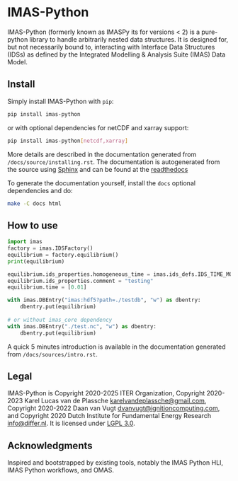 # IMAS-Python

IMAS-Python (formerly known as IMASPy its for versions < 2) is a pure-python library to handle 
arbitrarily nested data structures. It is designed for, but not necessarily bound to, interacting 
with Interface Data Structures (IDSs) as defined by the Integrated Modelling & Analysis Suite (IMAS) 
Data Model.


## Install

Simply install IMAS-Python with ``pip``:
```bash
pip install imas-python
```
or with optional dependencies for netCDF and xarray support:
```bash
pip install imas-python[netcdf,xarray]
```

More details are described in the documentation generated from `/docs/source/installing.rst`.
The documentation is autogenerated from the source using [Sphinx](http://sphinx-doc.org/)
and can be found at the [readthedocs](https://imas-python.readthedocs.io/en/latest/)

To generate the documentation yourself, install the ``docs`` optional dependencies and do:
```bash
make -C docs html
```


## How to use

```python
import imas
factory = imas.IDSFactory()
equilibrium = factory.equilibrium()
print(equilibrium)

equilibrium.ids_properties.homogeneous_time = imas.ids_defs.IDS_TIME_MODE_HOMOGENEOUS
equilibrium.ids_properties.comment = "testing"
equilibrium.time = [0.01]

with imas.DBEntry("imas:hdf5?path=./testdb", "w") as dbentry:
    dbentry.put(equilibrium)
	
# or without imas_core dependency
with imas.DBEntry("./test.nc", "w") as dbentry:
    dbentry.put(equilibrium)

```

A quick 5 minutes introduction is available in the documentation generated from `/docs/sources/intro.rst`.


## Legal

IMAS-Python is Copyright 2020-2025 ITER Organization, Copyright 2020-2023 Karel Lucas van de 
Plassche <karelvandeplassche@gmail.com>, Copyright 2020-2022 Daan van Vugt <dvanvugt@ignitioncomputing.com>,
and Copyright 2020 Dutch Institute for Fundamental Energy Research <info@differ.nl>.
It is licensed under [LGPL 3.0](LICENSE.txt).


## Acknowledgments

Inspired and bootstrapped by existing tools, notably the IMAS Python HLI,
IMAS Python workflows, and OMAS.
